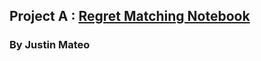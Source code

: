 ## Project A : [Regret Matching Notebook](http://modelai.gettysburg.edu/2023/regret/)
### By Justin Mateo
